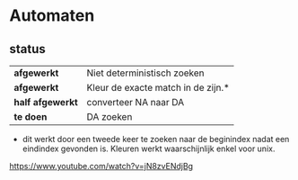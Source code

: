 # Automaten

## status
|||
|---|---|
|**afgewerkt**| Niet deterministisch zoeken|  
| **afgewerkt**| Kleur de exacte match in de zijn.*|
|**half afgewerkt**| converteer NA naar DA|   
| **te doen**| DA zoeken|  

* dit werkt door een tweede keer te zoeken naar de beginindex nadat een eindindex gevonden is. Kleuren werkt waarschijnlijk enkel voor unix.


https://www.youtube.com/watch?v=jN8zvENdjBg
